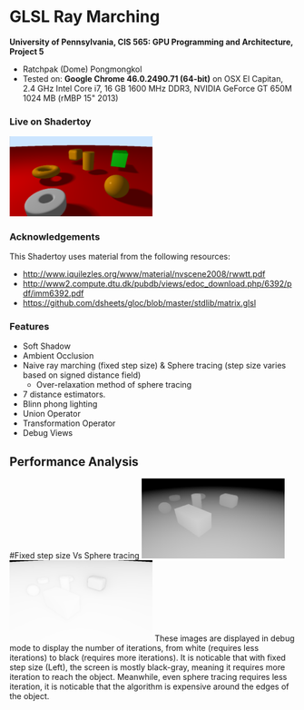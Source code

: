 # GLSL Ray Marching

**University of Pennsylvania, CIS 565: GPU Programming and Architecture, Project 5**

* Ratchpak (Dome) Pongmongkol
* Tested on: **Google Chrome 46.0.2490.71 (64-bit)** on
  OSX El Capitan, 2.4 GHz Intel Core i7, 16 GB 1600 MHz DDR3, NVIDIA GeForce GT 650M 1024 MB (rMBP 15" 2013)

### Live on Shadertoy

<a href="https://www.shadertoy.com/view/MtSXRt"><img src=img/src.png width=50%/></a>

### Acknowledgements

This Shadertoy uses material from the following resources:

* http://www.iquilezles.org/www/material/nvscene2008/rwwtt.pdf
* http://www2.compute.dtu.dk/pubdb/views/edoc_download.php/6392/pdf/imm6392.pdf
* https://github.com/dsheets/gloc/blob/master/stdlib/matrix.glsl

### Features
- Soft Shadow
- Ambient Occlusion
- Naive ray marching (fixed step size) & Sphere tracing (step size varies based on signed distance field) 
  - Over-relaxation method of sphere tracing
- 7 distance estimators.
- Blinn phong lighting 
- Union Operator
- Transformation Operator
- Debug Views

## Performance Analysis
#Fixed step size Vs Sphere tracing
<img src=img/Fixed.png width=50%/><img src=img/Adaptive.png width=50%/>
These images are displayed in debug mode to display the number of iterations, from white (requires less iterations) to black (requires more iterations). It is noticable that with fixed step size (Left), the screen is mostly black-gray, meaning it requires more iteration to reach the object. Meanwhile, even sphere tracing requires less iteration, it is noticable that the algorithm is expensive around the edges of the object. 
